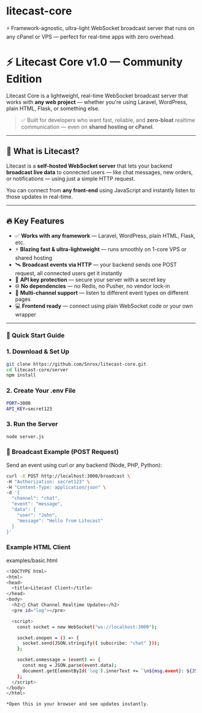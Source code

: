 # litecast-core
 ⚡ Framework-agnostic, ultra-light WebSocket broadcast server that runs on any cPanel or VPS — perfect for real-time apps with zero overhead.

# ⚡️ Litecast Core v1.0 — Community Edition

Litecast Core is a lightweight, real-time WebSocket broadcast server that works with **any web project** — whether you're using Laravel, WordPress, plain HTML, Flask, or something else.

> ✅ Built for developers who want fast, reliable, and **zero-bloat** realtime communication — even on **shared hosting or cPanel**.

---

## 🌟 What is Litecast?

Litecast is a **self-hosted WebSocket server** that lets your backend **broadcast live data** to connected users — like chat messages, new orders, or notifications — using just a simple HTTP request.

You can connect from **any front-end** using JavaScript and instantly listen to those updates in real-time.

---

## 🔥 Key Features

- ✅ **Works with any framework** — Laravel, WordPress, plain HTML, Flask, etc.
- ⚡ **Blazing fast & ultra-lightweight** — runs smoothly on 1-core VPS or shared hosting
- 🛰️ **Broadcast events via HTTP** — your backend sends one POST request, all connected users get it instantly
- 🔐 **API key protection** — secure your server with a secret key
- 🌐 **No dependencies** — no Redis, no Pusher, no vendor lock-in
- 🧩 **Multi-channel support** — listen to different event types on different pages
- 💻 **Frontend ready** — connect using plain WebSocket code or your own wrapper

---

### 🚀 Quick Start Guide

### 1. Download & Set Up

```bash
git clone https://github.com/Snrox/litecast-core.git
cd litecast-core/server
npm install

```

### 2. Create Your .env File

```bash
PORT=3000
API_KEY=secret123

```

### 3. Run the Server

```bash
node server.js

```

### 📡 Broadcast Example (POST Request)
Send an event using curl or any backend (Node, PHP, Python):

```bash
curl -X POST http://localhost:3000/broadcast \
-H "Authorization: secret123" \
-H "Content-Type: application/json" \
-d '{
  "channel": "chat",
  "event": "message",
  "data": {
    "user": "John",
    "message": "Hello from Litecast"
  }
}'
```

### Example HTML Client
examples/basic.html

```bash
<!DOCTYPE html>
<html>
<head>
  <title>Litecast Client</title>
</head>
<body>
  <h2>💬 Chat Channel Realtime Updates</h2>
  <pre id="log"></pre>

  <script>
    const socket = new WebSocket("ws://localhost:3000");

    socket.onopen = () => {
      socket.send(JSON.stringify({ subscribe: "chat" }));
    };

    socket.onmessage = (event) => {
      const msg = JSON.parse(event.data);
      document.getElementById('log').innerText += `\n${msg.event}: ${JSON.stringify(msg.data)}`;
    };
  </script>
</body>
</html>

*Open this in your browser and see updates instantly.

```
